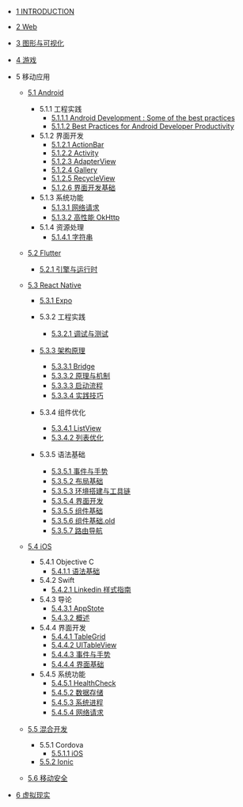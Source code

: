   - [1 INTRODUCTION](/INTRODUCTION.md)
  - [2 Web](/Web/README.md)
    
  - [3 图形与可视化](/图形与可视化/README.md)
    
  - [4 游戏](/游戏/README.md)
    
  - 5 移动应用
    - [5.1 Android](/移动应用/Android/README.md)
      - 5.1.1 工程实践
        - [5.1.1.1 Android Development : Some of the best practices](/移动应用/Android/工程实践/Android%20Development%20:%20Some%20of%20the%20best%20practices.md)
        - [5.1.1.2 Best Practices for Android Developer Productivity](/移动应用/Android/工程实践/Best%20Practices%20for%20Android%20Developer%20Productivity.md)
      - 5.1.2 界面开发
        - [5.1.2.1 ActionBar](/移动应用/Android/界面开发/ActionBar.md)
        - [5.1.2.2 Activity](/移动应用/Android/界面开发/Activity.md)
        - [5.1.2.3 AdapterView](/移动应用/Android/界面开发/AdapterView.md)
        - [5.1.2.4 Gallery](/移动应用/Android/界面开发/Gallery.md)
        - [5.1.2.5 RecycleView](/移动应用/Android/界面开发/RecycleView.md)
        - [5.1.2.6 界面开发基础](/移动应用/Android/界面开发/界面开发基础.md)
      - 5.1.3 系统功能
        - [5.1.3.1 网络请求](/移动应用/Android/系统功能/网络请求.md)
        - [5.1.3.2 高性能 OkHttp](/移动应用/Android/系统功能/高性能%20OkHttp.md)
      - 5.1.4 资源处理
        - [5.1.4.1 字符串](/移动应用/Android/资源处理/字符串.md)
    - [5.2 Flutter](/移动应用/Flutter/README.md)
      - [5.2.1 引擎与运行时](/移动应用/Flutter/引擎与运行时/README.md)
        
    - [5.3 React Native](/移动应用/React%20Native/README.md)
      - [5.3.1 Expo](/移动应用/React%20Native/Expo/README.md)
        
      - 5.3.2 工程实践
        - [5.3.2.1 调试与测试](/移动应用/React%20Native/工程实践/调试与测试.md)
      - [5.3.3 架构原理](/移动应用/React%20Native/架构原理/README.md)
        - [5.3.3.1 Bridge](/移动应用/React%20Native/架构原理/Bridge.md)
        - [5.3.3.2 原理与机制](/移动应用/React%20Native/架构原理/原理与机制.md)
        - [5.3.3.3 启动流程](/移动应用/React%20Native/架构原理/启动流程.md)
        - [5.3.3.4 实践技巧](/移动应用/React%20Native/架构原理/实践技巧.md)
      - 5.3.4 组件优化
        - [5.3.4.1 ListView](/移动应用/React%20Native/组件优化/ListView.md)
        - [5.3.4.2 列表优化](/移动应用/React%20Native/组件优化/列表优化.md)
      - 5.3.5 语法基础
        - [5.3.5.1 事件与手势](/移动应用/React%20Native/语法基础/事件与手势.md)
        - [5.3.5.2 布局基础](/移动应用/React%20Native/语法基础/布局基础.md)
        - [5.3.5.3 环境搭建与工具链](/移动应用/React%20Native/语法基础/环境搭建与工具链.md)
        - [5.3.5.4 界面开发](/移动应用/React%20Native/语法基础/界面开发.md)
        - [5.3.5.5 组件基础](/移动应用/React%20Native/语法基础/组件基础.md)
        - [5.3.5.6 组件基础.old](/移动应用/React%20Native/语法基础/组件基础.old.md)
        - [5.3.5.7 路由导航](/移动应用/React%20Native/语法基础/路由导航.md)
    - [5.4 iOS](/移动应用/iOS/README.md)
      - 5.4.1 Objective C
        - [5.4.1.1 语法基础](/移动应用/iOS/Objective-C/语法基础.md)
      - 5.4.2 Swift
        - [5.4.2.1 Linkedin 样式指南](/移动应用/iOS/Swift/Linkedin%20样式指南.md)
      - 5.4.3 导论
        - [5.4.3.1 AppStote](/移动应用/iOS/导论/AppStote.md)
        - [5.4.3.2 概述](/移动应用/iOS/导论/概述.md)
      - 5.4.4 界面开发
        - [5.4.4.1 TableGrid](/移动应用/iOS/界面开发/TableGrid.md)
        - [5.4.4.2 UITableView](/移动应用/iOS/界面开发/UITableView.md)
        - [5.4.4.3 事件与手势](/移动应用/iOS/界面开发/事件与手势.md)
        - [5.4.4.4 界面基础](/移动应用/iOS/界面开发/界面基础.md)
      - 5.4.5 系统功能
        - [5.4.5.1 HealthCheck](/移动应用/iOS/系统功能/HealthCheck.md)
        - [5.4.5.2 数据存储](/移动应用/iOS/系统功能/数据存储.md)
        - [5.4.5.3 系统进程](/移动应用/iOS/系统功能/系统进程.md)
        - [5.4.5.4 网络请求](/移动应用/iOS/系统功能/网络请求.md)
    - [5.5 混合开发](/移动应用/混合开发/README.md)
      - 5.5.1 Cordova
        - [5.5.1.1 iOS](/移动应用/混合开发/Cordova/iOS.md)
      - [5.5.2 Ionic](/移动应用/混合开发/Ionic/README.md)
        
    - [5.6 移动安全](/移动应用/移动安全/README.md)
      
  - [6 虚拟现实](/虚拟现实/README.md)
    